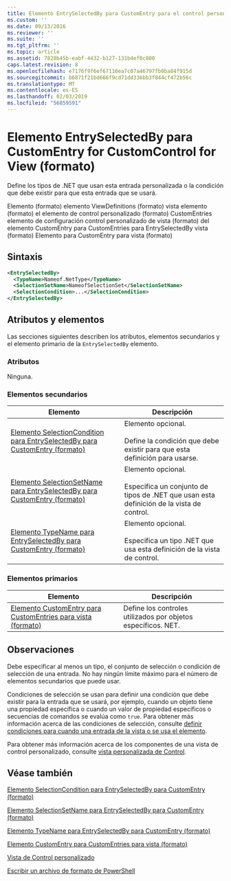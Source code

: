 ```yaml
---
title: Elemento EntrySelectedBy para CustomEntry para el control personalizado para la vista (formato) | Microsoft Docs
ms.custom: ''
ms.date: 09/13/2016
ms.reviewer: ''
ms.suite: ''
ms.tgt_pltfrm: ''
ms.topic: article
ms.assetid: 7828b45b-eabf-4432-b127-131b4ef0c800
caps.latest.revision: 8
ms.openlocfilehash: e7176f9f6ef67116ea7c07a46797fb0ba84f915d
ms.sourcegitcommit: b6871f21bd666f9cd71dd336bb3f844cf472b56c
ms.translationtype: MT
ms.contentlocale: es-ES
ms.lasthandoff: 02/03/2019
ms.locfileid: "56859591"
---
```

# <a name="entryselectedby-element-for-customentry-for-customcontrol-for-view-format"></a>Elemento EntrySelectedBy para CustomEntry for CustomControl for View (formato)

Define los tipos de .NET que usan esta entrada personalizada o la condición que debe existir para que esta entrada que se usará.

Elemento (formato) elemento ViewDefinitions (formato) vista elemento (formato) el elemento de control personalizado (formato) CustomEntries elemento de configuración control personalizado de vista (formato) del elemento CustomEntry para CustomEntries para EntrySelectedBy vista (formato) Elemento para CustomEntry para vista (formato)

## <a name="syntax"></a>Sintaxis

```xml
<EntrySelectedBy>
  <TypeName>Nameof.NetType</TypeName>
  <SelectionSetName>NameofSelectionSet</SelectionSetName>
  <SelectionCondition>...</SelectionCondition>
</EntrySelectedBy>
```

## <a name="attributes-and-elements"></a>Atributos y elementos

Las secciones siguientes describen los atributos, elementos secundarios y el elemento primario de la `EntrySelectedBy` elemento.

### <a name="attributes"></a>Atributos

Ninguna.

### <a name="child-elements"></a>Elementos secundarios

|Elemento|Descripción|
|-------------|-----------------|
|[Elemento SelectionCondition para EntrySelectedBy para CustomEntry (formato)](./selectioncondition-element-for-entryselectedby-for-customcontrol-format.md)|Elemento opcional.<br /><br /> Define la condición que debe existir para que esta definición para usarse.|
|[Elemento SelectionSetName para EntrySelectedBy para CustomEntry (formato)](./selectionsetname-element-for-entryselectedby-for-customcontrol-for-view-format.md)|Elemento opcional.<br /><br /> Especifica un conjunto de tipos de .NET que usan esta definición de la vista de control.|
|[Elemento TypeName para EntrySelectedBy para CustomEntry (formato)](./typename-element-for-selectioncondition-for-customcontrol-for-view-format.md)|Elemento opcional.<br /><br /> Especifica un tipo .NET que usa esta definición de la vista de control.|

### <a name="parent-elements"></a>Elementos primarios

|Elemento|Descripción|
|-------------|-----------------|
|[Elemento CustomEntry para CustomEntries para vista (formato)](./customentry-element-for-customentries-for-customcontrol-for-view-format.md)|Define los controles utilizados por objetos específicos. NET.|

## <a name="remarks"></a>Observaciones

Debe especificar al menos un tipo, el conjunto de selección o condición de selección de una entrada. No hay ningún límite máximo para el número de elementos secundarios que puede usar.

Condiciones de selección se usan para definir una condición que debe existir para la entrada que se usará, por ejemplo, cuando un objeto tiene una propiedad específica o cuando un valor de propiedad específicos o secuencias de comandos se evalúa como `true`. Para obtener más información acerca de las condiciones de selección, consulte [definir condiciones para cuando una entrada de la vista o se usa el elemento](./defining-conditions-for-displaying-data.md).

Para obtener más información acerca de los componentes de una vista de control personalizado, consulte [vista personalizada de Control](./creating-custom-controls.md).

## <a name="see-also"></a>Véase también

[Elemento SelectionCondition para EntrySelectedBy para CustomEntry (formato)](./selectioncondition-element-for-entryselectedby-for-customcontrol-format.md)

[Elemento SelectionSetName para EntrySelectedBy para CustomEntry (formato)](./selectionsetname-element-for-entryselectedby-for-customcontrol-for-view-format.md)

[Elemento TypeName para EntrySelectedBy para CustomEntry (formato)](./typename-element-for-selectioncondition-for-customcontrol-for-view-format.md)

[Elemento CustomEntry para CustomEntries para vista (formato)](./customentry-element-for-customentries-for-customcontrol-for-view-format.md)

[Vista de Control personalizado](./creating-custom-controls.md)

[Escribir un archivo de formato de PowerShell](./writing-a-powershell-formatting-file.md)
